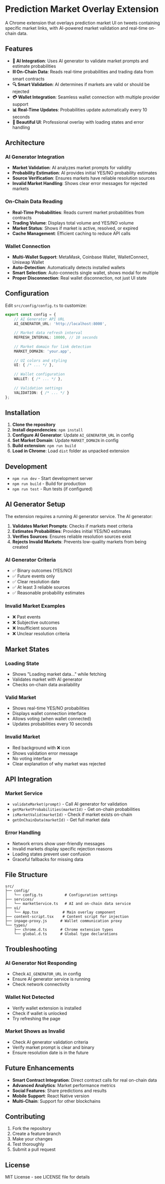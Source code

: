 # Prediction Market Overlay Extension

A Chrome extension that overlays prediction market UI on tweets containing specific market links, with AI-powered market validation and real-time on-chain data.

## Features

- **🤖 AI Integration**: Uses AI generator to validate market prompts and estimate probabilities
- **⛓️ On-Chain Data**: Reads real-time probabilities and trading data from smart contracts
- **🔍 Smart Validation**: AI determines if markets are valid or should be rejected
- **💳 Wallet Integration**: Seamless wallet connection with multiple provider support
- **📊 Real-Time Updates**: Probabilities update automatically every 10 seconds
- **🎨 Beautiful UI**: Professional overlay with loading states and error handling

## Architecture

### AI Generator Integration
- **Market Validation**: AI analyzes market prompts for validity
- **Probability Estimation**: AI provides initial YES/NO probability estimates
- **Source Verification**: Ensures markets have reliable resolution sources
- **Invalid Market Handling**: Shows clear error messages for rejected markets

### On-Chain Data Reading
- **Real-Time Probabilities**: Reads current market probabilities from contracts
- **Trading Volume**: Displays total volume and YES/NO volume
- **Market Status**: Shows if market is active, resolved, or expired
- **Cache Management**: Efficient caching to reduce API calls

### Wallet Connection
- **Multi-Wallet Support**: MetaMask, Coinbase Wallet, WalletConnect, Uniswap Wallet
- **Auto-Detection**: Automatically detects installed wallets
- **Smart Selection**: Auto-connects single wallet, shows modal for multiple
- **Proper Disconnection**: Real wallet disconnection, not just UI state

## Configuration

Edit `src/config/config.ts` to customize:

```typescript
export const config = {
    // AI Generator API URL
    AI_GENERATOR_URL: 'http://localhost:8000',
    
    // Market data refresh interval
    REFRESH_INTERVAL: 10000, // 10 seconds
    
    // Market domain for link detection
    MARKET_DOMAIN: 'your.app',
    
    // UI colors and styling
    UI: { /* ... */ },
    
    // Wallet configuration
    WALLET: { /* ... */ },
    
    // Validation settings
    VALIDATION: { /* ... */ }
};
```

## Installation

1. **Clone the repository**
2. **Install dependencies**: `npm install`
3. **Configure AI Generator**: Update `AI_GENERATOR_URL` in config
4. **Set Market Domain**: Update `MARKET_DOMAIN` in config
5. **Build extension**: `npm run build`
6. **Load in Chrome**: Load `dist` folder as unpacked extension

## Development

- `npm run dev` - Start development server
- `npm run build` - Build for production
- `npm run test` - Run tests (if configured)

## AI Generator Setup

The extension requires a running AI generator service. The AI generator:

1. **Validates Market Prompts**: Checks if markets meet criteria
2. **Estimates Probabilities**: Provides initial YES/NO estimates
3. **Verifies Sources**: Ensures reliable resolution sources exist
4. **Rejects Invalid Markets**: Prevents low-quality markets from being created

### AI Generator Criteria
- ✅ Binary outcomes (YES/NO)
- ✅ Future events only
- ✅ Clear resolution date
- ✅ At least 3 reliable sources
- ✅ Reasonable probability estimates

### Invalid Market Examples
- ❌ Past events
- ❌ Subjective outcomes
- ❌ Insufficient sources
- ❌ Unclear resolution criteria

## Market States

### Loading State
- Shows "Loading market data..." while fetching
- Validates market with AI generator
- Checks on-chain data availability

### Valid Market
- Shows real-time YES/NO probabilities
- Displays wallet connection interface
- Allows voting (when wallet connected)
- Updates probabilities every 10 seconds

### Invalid Market
- Red background with ❌ icon
- Shows validation error message
- No voting interface
- Clear explanation of why market was rejected

## API Integration

### Market Service
- `validateMarket(prompt)` - Call AI generator for validation
- `getMarketProbabilities(marketId)` - Get on-chain probabilities
- `isMarketValid(marketId)` - Check if market exists on-chain
- `getOnChainData(marketId)` - Get full market data

### Error Handling
- Network errors show user-friendly messages
- Invalid markets display specific rejection reasons
- Loading states prevent user confusion
- Graceful fallbacks for missing data

## File Structure

```
src/
├── config/
│   └── config.ts          # Configuration settings
├── services/
│   └── marketService.ts   # AI and on-chain data service
├── ui/
│   └── App.tsx           # Main overlay component
├── content-script.tsx    # Content script for injection
├── inpage-proxy.js      # Wallet communication proxy
└── types/
    ├── chrome.d.ts      # Chrome extension types
    └── global.d.ts      # Global type declarations
```

## Troubleshooting

### AI Generator Not Responding
- Check `AI_GENERATOR_URL` in config
- Ensure AI generator service is running
- Check network connectivity

### Wallet Not Detected
- Verify wallet extension is installed
- Check if wallet is unlocked
- Try refreshing the page

### Market Shows as Invalid
- Check AI generator validation criteria
- Verify market prompt is clear and binary
- Ensure resolution date is in the future

## Future Enhancements

- **Smart Contract Integration**: Direct contract calls for real on-chain data
- **Advanced Analytics**: Market performance metrics
- **Social Features**: Share predictions and results
- **Mobile Support**: React Native version
- **Multi-Chain**: Support for other blockchains

## Contributing

1. Fork the repository
2. Create a feature branch
3. Make your changes
4. Test thoroughly
5. Submit a pull request

## License

MIT License - see LICENSE file for details
